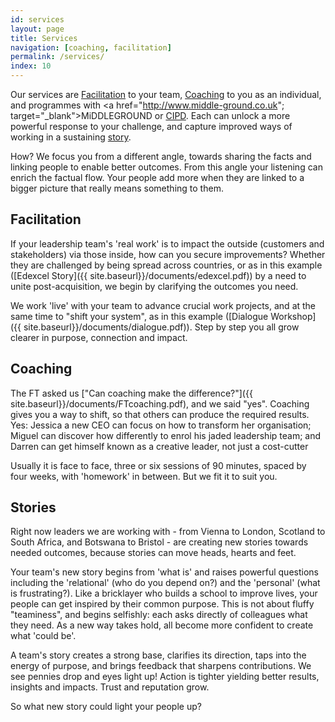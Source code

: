 ```yaml
---
id: services
layout: page
title: Services
navigation: [coaching, facilitation]
permalink: /services/
index: 10
---
```


Our services are [Facilitation](#facilitation) to your team, [Coaching](#coaching) to you as an individual, and programmes with <a href="http://www.middle-ground.co.uk"; target="_blank">MiDDLEGROUND</a> or <a href="http://www.cipd.co.uk/training/ORDDTC" target="_blank">CIPD</a>. Each can unlock a more powerful response to your challenge, and capture improved ways of working in a sustaining [story](#stories). 

How? We focus you from a different angle, towards sharing the facts and linking people to enable better outcomes. From this angle your listening can enrich the factual flow. Your people add more when they are linked to a bigger picture that really means something to them. 

<h2 id="facilitation">Facilitation</h2>

If your leadership team's 'real work' is to impact the outside (customers and stakeholders) via those inside, how can you secure improvements? Whether they are challenged by being spread across countries, or as in this example ([Edexcel Story]({{ site.baseurl}}/documents/edexcel.pdf)) by a need to unite post-acquisition, we begin by clarifying the outcomes you need. 

We work 'live' with your team to advance crucial work projects, and at the same time to "shift your system", as in this example ([Dialogue Workshop]({{ site.baseurl}}/documents/dialogue.pdf)). Step by step you all grow clearer in purpose, connection and impact.

<h2 id="coaching">Coaching</h2>

The FT asked us ["Can coaching make the difference?"]({{ site.baseurl}}/documents/FTcoaching.pdf), and we said "yes". Coaching gives you a way to shift, so that others can produce the required results. Yes: Jessica a new CEO can focus on how to transform her organisation; Miguel can discover how differently to enrol his jaded leadership team; and Darren can get himself known as a creative leader, not just a cost-cutter

Usually it is face to face, three or six sessions of 90 minutes, spaced by four weeks, with 'homework' in between. But we fit it to suit you.

<h2 id="stories">Stories</h2>

Right now leaders we are working with - from Vienna to London, Scotland to South Africa, and Botswana to Bristol - are creating new stories towards needed outcomes, because stories can move heads, hearts and feet. 

Your team's new story begins from 'what is' and raises powerful questions including the 'relational' (who do you depend on?) and the 'personal' (what is frustrating?). Like a bricklayer who builds a school to improve lives, your people can get inspired by their common purpose. This is not about fluffy "teaminess", and begins selfishly: each asks directly of colleagues what they need. As a new way takes hold, all become more confident to create what 'could be'. 

A team's story creates a strong base, clarifies its direction, taps into the energy of purpose, and brings feedback that sharpens contributions. We see pennies drop and eyes light up! Action is tighter yielding better results, insights and impacts. Trust and reputation grow.

So what new story could light your people up?







